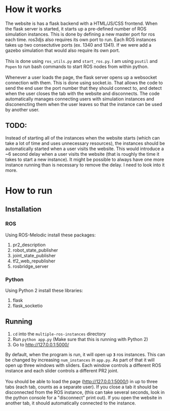 # How it works
The website is has a flask backend with a HTML/JS/CSS frontend. When the flask server is started, it starts up a pre-defined number of ROS simulation instances. This is done by defining a new master port for ros each time. ros3djs also requires its own port to run. Each ROS instances takes up two consectutive ports (ex. 1340 and 1341). If we were add a gazebo simulation that would also require its own port.
<br><br>
This is done using `ros_utils.py` and `start_ros.py`. I am using `psutil` and `Popen` to run bash commands to start ROS nodes from within python.
<br><br>
Whenever a user loads the page, the flask server opens up a websocket connection with them. This is done using socket.io. That allows the code to send the end user the port number that they should connect to, and detect when the user closes the tab with the website and disconnects. The code automatically manages connecting users with simulation instances and disconencting them when the user leaves so that the instance can be used by another user.

## TODO:
Instead of starting all of the instances when the website starts (which can take a lot of time and uses unnecessary resources), the instances should be automatically started when a user visits the website. This would introduce a ~6 second delay when a user visits the website (that is roughly the time it takes to start a new instance). It might be possible to always have one more instance running than is necessary to remove the delay. I need to look into it more.

# How to run

## Installation
### ROS
Using ROS-Melodic install these packages:
1. pr2_description 
2. robot_state_publisher
3. joint_state_publisher 
4. tf2_web_republisher 
5. rosbridge_server 

### Python
Using Python 2 install these libraries:
1. flask
2. flask_socketio

## Running
1. `cd` into the `multiple-ros-instances` directory
2. Run `python app.py` (Make sure that this is running with Python 2)
3. Go to http://127.0.0.1:5000/

By default, when the program is run, it will open up <b>`3`</b> ros instances. This can be changed by increasing `num_instances` in `app.py`. As part of that it will open up three windows with sliders. Each window controls a different ROS instance and each slider controls a different PR2 joint. 
<br><br>
You should be able to load the page (http://127.0.0.1:5000/) in up to three tabs (each tab, counts as a separate user). If you close a tab it should be disconnected from the ROS instance, (this can take several seconds, look in the python console for a "disconnect" print out). If you open the website in another tab, it should automatically connected to the instance.